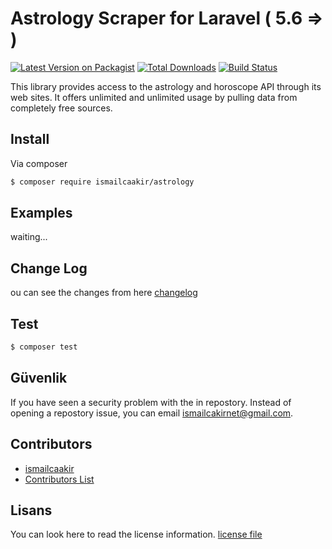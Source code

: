 # Astrology Scraper for Laravel ( 5.6  => )

[![Latest Version on Packagist][ico-version]][link-packagist]
[![Total Downloads][ico-downloads]][link-downloads]
[![Build Status][ico-travis]][link-travis]

This library provides access to the astrology and horoscope API through its web sites. It offers unlimited and unlimited usage by pulling data from completely free sources.
## Install

Via composer

``` bash
$ composer require ismailcaakir/astrology
```

## Examples

waiting...


## Change Log

ou can see the changes from here [changelog](changelog.md)

## Test

``` bash
$ composer test
```

## Güvenlik

If you have seen a security problem with the in repostory. Instead of opening a repostory issue, you can email ismailcakirnet@gmail.com.

## Contributors

- [ismailcaakir][link-author]
- [Contributors List][link-contributors]

## Lisans

You can look here to read the license information. [license file](license.md) 

[ico-version]: https://img.shields.io/packagist/v/ismailcaakir/astrology.svg?style=flat-square
[ico-downloads]: https://img.shields.io/packagist/dt/ismailcaakir/astrology.svg?style=flat-square
[ico-travis]: https://img.shields.io/travis/ismailcaakir/astrology/master.svg?style=flat-square
[ico-styleci]: https://styleci.io/repos/12345678/shield

[link-packagist]: https://packagist.org/packages/ismailcaakir/astrology
[link-downloads]: https://packagist.org/packages/ismailcaakir/astrology
[link-travis]: https://travis-ci.org/ismailcaakir/astrology
[link-styleci]: https://styleci.io/repos/12345678
[link-author]: https://github.com/ismailcaakir
[link-contributors]: ../../contributors
